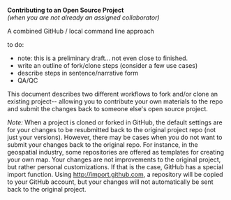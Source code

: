 <strong>Contributing to an Open Source Project</strong>  
*(when you are not already an assigned collaborator)*

A combined GitHub / local command line approach

to do:  
* note: this is a preliminary draft... not even close to finished.
* write an outline of fork/clone steps (consider a few use cases)
* describe steps in sentence/narrative form
* QA/QC

This document describes two different workflows to fork and/or clone an existing project-- allowing you to contribute your own materials to the repo and submit the changes back to someone else's open source project.  

*Note:* When a project is cloned or forked in GitHub, the default settings are for your changes to be resubmitted back to the original project repo (not just your versions). However, there may be cases when you do not want to submit your changes back to the original repo. For instance, in the geospatial industry, some repositories are offered as templates for creating your own map. Your changes are not improvements to the original project, but rather personal customizations. If that is the case, GitHub has a special import function. Using http://import.github.com, a repository will be copied to your GitHub account, but your changes will not automatically be sent back to the original project.

